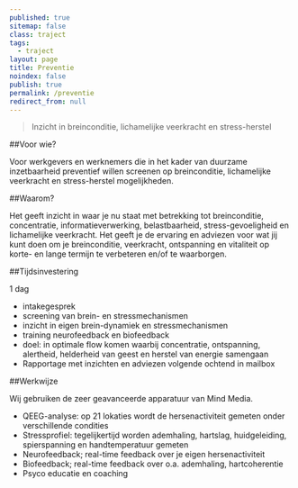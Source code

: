```yaml
---
published: true
sitemap: false
class: traject
tags: 
  - traject
layout: page
title: Preventie
noindex: false
publish: true
permalink: /preventie
redirect_from: null
---
```






> Inzicht in breinconditie, lichamelijke veerkracht en stress-herstel

##Voor wie? 

Voor werkgevers en werknemers die in het kader van duurzame inzetbaarheid preventief willen screenen op breinconditie, lichamelijke veerkracht en stress-herstel mogelijkheden. 

##Waarom?

Het geeft inzicht in waar je nu staat met betrekking tot breinconditie, concentratie, informatieverwerking, belastbaarheid, stress-gevoeligheid en lichamelijke veerkracht. 
Het geeft je de ervaring en adviezen voor wat jij kunt doen om je breinconditie, veerkracht, ontspanning en vitaliteit op korte- en lange termijn te verbeteren en/of te waarborgen.

##Tijdsinvestering

1 dag

* intakegesprek
* screening van brein- en stressmechanismen
* inzicht in eigen brein-dynamiek en stressmechanismen
* training neurofeedback en biofeedback
* doel: in optimale flow komen waarbij concentratie, ontspanning, 
alertheid, helderheid van geest en herstel van energie samengaan
* Rapportage met inzichten en adviezen volgende ochtend in mailbox

##Werkwijze

Wij gebruiken de zeer geavanceerde apparatuur van Mind Media.

* QEEG-analyse: op 21 lokaties wordt de hersenactiviteit gemeten onder verschillende condities 
* Stressprofiel: tegelijkertijd worden ademhaling, hartslag, huidgeleiding, spierspanning en handtemperatuur gemeten
* Neurofeedback; real-time feedback over je eigen hersenactiviteit
* Biofeedback; real-time feedback over o.a. ademhaling, hartcoherentie
* Psyco educatie en coaching
